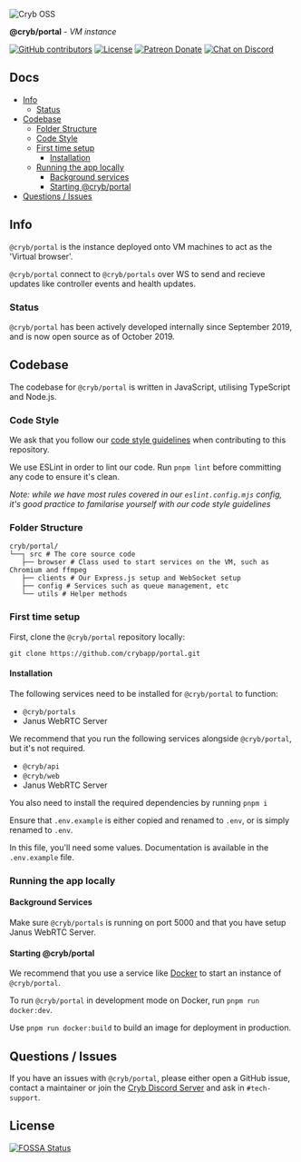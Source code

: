 ![Cryb OSS](.github/portal-icon.png "@cryb/portal Logo")

**@cryb/portal** - _VM instance_

[![GitHub contributors](https://img.shields.io/github/contributors/crybapp/portal)](https://github.com/crybapp/portal/graphs/contributors) [![License](https://img.shields.io/github/license/crybapp/portal)](https://github.com/crybapp/portal/blob/master/LICENSE) [![Patreon Donate](https://img.shields.io/badge/donate-Patreon-red.svg)](https://patreon.com/cryb) [![Chat on Discord](https://discord.com/api/guilds/594942455749672983/widget.png)](https://discord.gg/xdhEgD5)

## Docs

* [Info](#info)
  * [Status](#status)
* [Codebase](#codebase)
  * [Folder Structure](#folder-structure)
  * [Code Style](#code-style)
  * [First time setup](#first-time-setup)
    * [Installation](#installation)
  * [Running the app locally](#running-the-app-locally)
    * [Background services](#background-services)
    * [Starting @cryb/portal](#starting-@cryb/portal)
* [Questions / Issues](#questions--issues)

## Info

`@cryb/portal` is the instance deployed onto VM machines to act as the 'Virtual browser'.

`@cryb/portal` connect to `@cryb/portals` over WS to send and recieve updates like controller events and health updates.

### Status

`@cryb/portal` has been actively developed internally since September 2019, and is now open source as of October 2019.

## Codebase

The codebase for `@cryb/portal` is written in JavaScript, utilising TypeScript and Node.js.

### Code Style

We ask that you follow our [code style guidelines](https://github.com/crybapp/library/blob/master/code-style/STYLE.md) when contributing to this repository.

We use ESLint in order to lint our code. Run `pnpm lint` before committing any code to ensure it's clean.

*Note: while we have most rules covered in our `eslint.config.mjs` config, it's good practice to familarise yourself with our code style guidelines*

### Folder Structure

```
cryb/portal/
└──┐ src # The core source code
   ├── browser # Class used to start services on the VM, such as Chromium and ffmpeg
   ├── clients # Our Express.js setup and WebSocket setup
   ├── config # Services such as queue management, etc
   └── utils # Helper methods
```

### First time setup

First, clone the `@cryb/portal` repository locally:

```
git clone https://github.com/crybapp/portal.git
```

#### Installation

The following services need to be installed for `@cryb/portal` to function:

* `@cryb/portals`
* Janus WebRTC Server

We recommend that you run the following services alongside `@cryb/portal`, but it's not required.

* `@cryb/api`
* `@cryb/web`
* Janus WebRTC Server

You also need to install the required dependencies by running `pnpm i`

Ensure that `.env.example` is either copied and renamed to `.env`, or is simply renamed to `.env`.

In this file, you'll need some values. Documentation is available in the `.env.example` file.

### Running the app locally

#### Background Services

Make sure `@cryb/portals` is running on port 5000 and that you have setup Janus WebRTC Server.

#### Starting @cryb/portal

We recommend that you use a service like [Docker](https://docker.com) to start an instance of `@cryb/portal`.

To run `@cryb/portal` in development mode on Docker, run `pnpm run docker:dev`.

Use `pnpm run docker:build` to build an image for deployment in production.

## Questions / Issues

If you have an issues with `@cryb/portal`, please either open a GitHub issue, contact a maintainer or join the [Cryb Discord Server](https://discord.gg/xdhEgD5) and ask in `#tech-support`.

## License

[![FOSSA Status](https://app.fossa.com/api/projects/git%2Bgithub.com%2Fcrybapp%2Fportal.svg?type=large)](https://app.fossa.com/projects/git%2Bgithub.com%2Fcrybapp%2Fportal?ref=badge_large)
